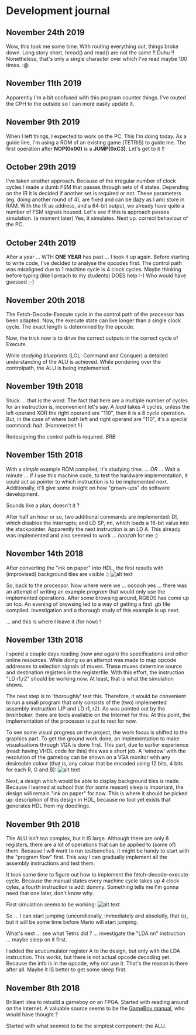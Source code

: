 # Development journal

## November 24th 2019
Wow, this took me some time. With routing everything out, things broke down. Long story short, hread() and read() are not the same !! Duhu !! Nonetheless, that's only a single character over which I've read maybe 100 times. :@

## November 11th 2019
Apparently I'm a bit confused with this program counter things. I've routed the CPH to the outside so I can more easily update it.

## November 9th 2019
When I left things, I expected to work on the PC. This I'm doing today. As a guide line, I'm using a ROM of an existing game (TETRIS) to guide me. The first operation after **NOP(0x00)** is a **JUMP(0xC3)**. Let's get to it !!

## October 29th 2019
I've taken another approach. Because of the irregular number of clock cycles I made a dumb FSM that passes through sets of 4 states. Depending on the IR it is decided if another set is required or not.
These parameters (eg. doing another round of 4), are fixed and can be (lazy as I am) store in RAM. With the IR as address, and a 64-bit output, we already have quite a number of FSM signals housed.
Let's see if this is approach passes simulation. (a moment later) Yes, it simulates. Next up. correct behaviour of the PC.

## October 24th 2019
After a year ... WTH **ONE YEAR** has past ... I took it up again. Before starting to write code, I've decided to analyse the opcodes first. The control path was misaligned due to 1 machine cycle is 4 clock cycles. Maybe thinking before typing (like I preach to my students) DOES help :-) Who would have guessed ;-)


## November 20th 2018
The Fetch-Decode-Execute cycle in the control path of the processor has been adapted. Now, the execute state can live longer than a single clock cycle. The exact length is determined by the opcode.

Now, the trick now is to drive the correct outputs in the correct cycle of Execute.


While _studying blueprints_ (LOL: Command and Conquer) a detailed understanding of the ALU is achieved. While pondering over the controlpath, the ALU is being implemented.


## November 19th 2018
Stuck ... that is the word. The fact that here are a multiple number of cycles for an instruction is, inconvenient let's say. A _load_ takes 4 cycles, unless the left operand XOR the right operand are "110", then it is a 8 cycle operation. But, in the case of where both left and right operand are "110", it's a special command: _halt_. (Hammerzeit !!)

Redesigning the control path is required. *BRB*


## November 15th 2018
With a _simple_ example ROM compiled, it's studying time. 
 ... *OR* ...
Wait a minute ...
If I use this machine code, to test the hardware implementation, it could act as pointer to which instruction is to be implemented next. Additionally, it'll give some insight on how "grown-ups" do software development. 

Sounds like a plan, doesn't it ?

After half an hour or so, two additional commands are implemented: DI, which disables the interrupts; and LD SP, nn, which loads a 16-bit value into the stackpointer. Apparently the next instruction is an LD A. This already was implemented and also seemed to work ... *hoozah* for me :)


## November 14th 2018
After converting the "ink on paper" into HDL, the first results with (improvised) background tiles are visible :)
![alt text](http://jo.jkl52.be/images/gameboy_journal/20181114_142044.jpg "First graphics result")

So, back to the processor. Now where were we ... oooooh yes ... there was an attempt of writing an example _program_ that would only use the implemented operations. After some browsing around, RGBDS has come up on top. An evening of browsing led to a way of getting a first .gb file compiled. Investigation and a thorough study of this example is up next.

... and this is where I leave it (for now) !



## November 13th 2018
I spend a couple days reading (now and again) the specifications and other online resources. While doing so an attempt was made to map opcode addresses to selection signals of muxes. These muxes determine source and destination registers in the registerfile. With this effort, the instruction "LD r1,r2" should be working now. At least, that is what the simulation shows.

The next step is to 'thoroughly' test this. Therefore, it would be convenient to run a small program that only consists of the (two) implemented assembly instruction (JP and LD r1, r2). As was pointed out by the _brainbaker_, there are tools available on the Internet for this. At this point, the implementation of the processor is put to rest for now.

To see some visual progress on the project, the work focus is shifted to the graphics part. To get the ground work done, an implementation to make visualisations through VGA is done first. This part, due to earlier experience (read: having VHDL code for this) this was a short job. A 'window' with the resolution of the gameboy can be shown on a VGA monitor with any desireable colour (that is, any colour that be encoded using 12 bits, 4 bits for each R, G and B):
![alt text](http://jo.jkl52.be/images/gameboy_journal/20181113_122558.jpg "First graphics result")

Next, a design which would be able to display background tiles is made. Because I learned at school that (for some reason) sleep is important, the design will remain "ink on paper" for now. This is where it should be picked up: description of this design in HDL, because no tool yet exists that generates HDL from my doodlings.


## November 9th 2018
The ALU isn't too complex, but it IS large. Although there are only 8 registers, there are a lot of operations that can be applied to (some of) them. Because I will want to run testbenches, it might be handy to start with the "program flow" first. This way I can gradually implement all the assembly instructions and test them.

It took some time to figure out how to implement the fetch-decode-execute cycle. Because the manual states every machine cycle takes up 4 clock cyles, a fourth instruction is add: dummy. Something tells me I'm gonna need that one later, don't know why.

First simulation seems to be working:
![alt text](http://jo.jkl52.be/images/gameboy_journal/20181109.png "First running simulation")

So ... I can start jumping (uncondionally, immediately and absolutly, that is), but it will be some time before Mario will start jumping.

What's next ... see what Tetris did ? ... investigate the "LDA nn" instruction ... maybe sleep on it first.

I added the acucumulator register A to the design, but only with the LDA instruction. This works, but there is not actual opcode decoding yet. Because the info is in the opcode, why not use it. That's the reason is there after all. Maybe it IS better to get some sleep first.


## November 8th 2018
Brilliant idea to rebuild a gameboy on an FPGA. Started with reading around on the internet. A valuable source seems to be the [GameBoy manual](http://marc.rawer.de/Gameboy/Docs/GBCPUman.pdf), who would have thought ?

Started with what seemed to be the simplest component: the ALU.
